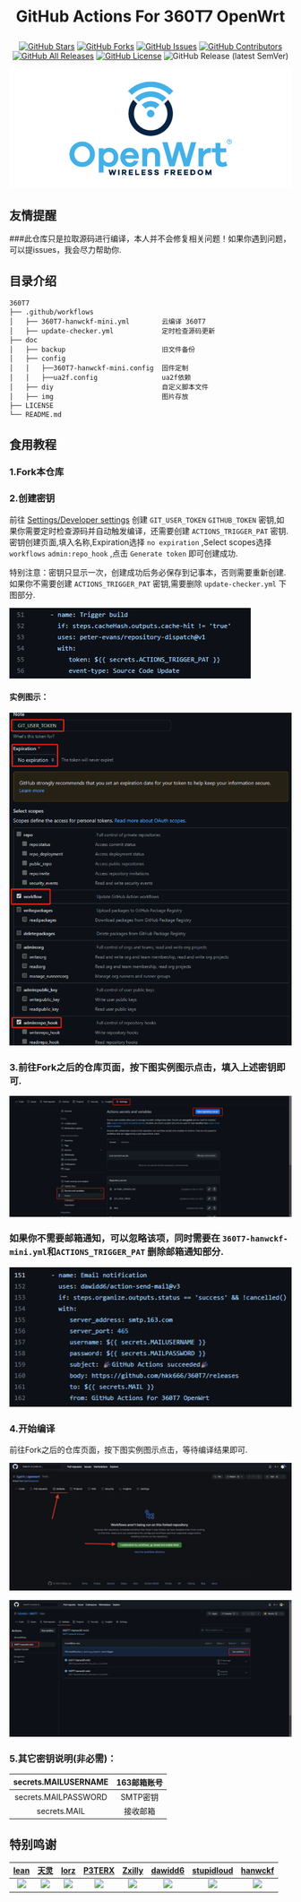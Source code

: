

<div align="center"> 

<h1 align="center">

GitHub Actions For 360T7 OpenWrt

</h1>

[![GitHub Stars](https://img.shields.io/github/stars/hkk666/360T7?style=flat-square)](https://github.com/hkk666/360T7/stargazers)
[![GitHub Forks](https://img.shields.io/github/forks/hkk666/360T7?style=flat-square)](https://github.com/hkk666/360T7/network)
[![GitHub Issues](https://img.shields.io/github/issues/hkk666/360T7?style=flat-square)](https://github.com/hkk666/360T7/issues)
[![GitHub Contributors](https://img.shields.io/github/contributors/hkk666/360T7?style=flat-square)](https://github.com/hkk666/360T7/graphs/contributors)
[![GitHub All Releases](https://img.shields.io/github/downloads/hkk666/360T7/total?style=flat-square)](https://github.com/hkk666/360T7/releases)
[![GitHub License](https://img.shields.io/github/license/hkk666/360T7?style=flat-square)](https://github.com/hkk666/360T7/blob/main/LICENSE)
![GitHub Release (latest SemVer)](https://img.shields.io/github/v/release/hkk666/360T7?style=flat-square)

</div>

![openwrt](doc/img/openwrt.png)

## 友情提醒
###此仓库只是拉取源码进行编译，本人并不会修复相关问题！如果你遇到问题，可以提issues，我会尽力帮助你.

## 目录介绍

```tree
360T7
├── .github/workflows
│   ├── 360T7-hanwckf-mini.yml        云编译 360T7
│   ├── update-checker.yml            定时检查源码更新
├── doc
│   ├── backup                        旧文件备份
│   ├── config
│   │   ├──360T7-hanwckf-mini.config  固件定制
│   │   ├──ua2f.config                ua2f依赖
│   ├── diy                           自定义脚本文件
│   ├── img                           图片存放
├── LICENSE
└── README.md
```

## 食用教程

### 1.Fork本仓库

### 2.创建密钥

前往 [Settings/Developer settings](https://github.com/settings/tokens/new) 创建 `GIT_USER_TOKEN` `GITHUB_TOKEN` 密钥,如果你需要定时检查源码并自动触发编译，还需要创建 `ACTIONS_TRIGGER_PAT` 密钥.密钥创建页面,填入名称,Expiration选择 `no expiration` ,Select scopes选择`workflows` `admin:repo_hook` ,点击 `Generate token` 即可创建成功.

特别注意：密钥只显示一次，创建成功后务必保存到记事本，否则需要重新创建.如果你不需要创建 `ACTIONS_TRIGGER_PAT` 密钥,需要删除 `update-checker.yml` 下图部分.

![](doc/img/example6.png)

#### 实例图示：

![](doc/img/example1.png)

### 3.前往Fork之后的仓库页面，按下图实例图示点击，填入上述密钥即可.

![](doc/img/example2.png)

### 如果你不需要邮箱通知，可以忽略该项，同时需要在 `360T7-hanwckf-mini.yml`和`ACTIONS_TRIGGER_PAT` 删除邮箱通知部分.

![](doc/img/example3.png)

### 4.开始编译

前往Fork之后的仓库页面，按下图实例图示点击，等待编译结果即可.

![](doc/img/example4.png)

![](doc/img/example5.png)

### 5.其它密钥说明(非必需)：

| secrets.MAILUSERNAME | 163邮箱账号 |  
| :------------------: | :------------------: |
| secrets.MAILPASSWORD | SMTP密钥 |
| secrets.MAIL | 接收邮箱 |

## 特别鸣谢

|          [lean](https://github.com/coolsnowwolf/lede)         |        [天灵](https://github.com/1715173329)               |              [lorz](https://github.com/1orz/My-action)               |              [P3TERX](https://github.com/P3TERX/Actions-OpenWrt)               |          [Zxilly](https://github.com/Zxilly/UA2F)         |           [dawidd6](https://github.com/dawidd6/action-send-mail)          |              [stupidloud](https://github.com/stupidloud/cachewrtbuild)               |              [hanwckf](https://github.com/hanwckf/immortalwrt-mt798x)               |
| :----------------------------------------------------------: | :----------------------------------------------------------: | :----------------------------------------------------------: | :----------------------------------------------------------: | :----------------------------------------------------------: | :----------------------------------------------------------: | :----------------------------------------------------------: | :----------------------------------------------------------: |
| <img width="60" src="https://avatars.githubusercontent.com/u/31687149?v=4"/> | <img width="60" src="https://avatars.githubusercontent.com/u/22235437?v=4" /> | <img width="60" src="https://avatars.githubusercontent.com/u/31647663?v=4" /> | <img width="60" src="https://avatars.githubusercontent.com/u/25927179?v=4" /> | <img width="60" src="https://avatars.githubusercontent.com/u/31370133?v=4"/> | <img width="60" src="https://avatars.githubusercontent.com/u/9713907?v=4" /> | <img width="60" src="https://avatars.githubusercontent.com/u/56048681?v=4" /> | <img width="60" src="https://avatars.githubusercontent.com/u/27666983?v=4" /> |

